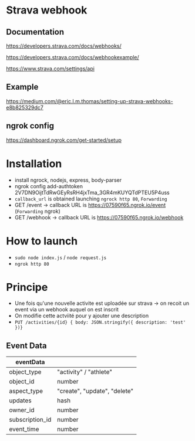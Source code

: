 # Strava webhook

## Documentation

https://developers.strava.com/docs/webhooks/

https://developers.strava.com/docs/webhookexample/

https://www.strava.com/settings/api

## Example

https://medium.com/@eric.l.m.thomas/setting-up-strava-webhooks-e8b825329dc7

## ngrok config

https://dashboard.ngrok.com/get-started/setup

# Installation

- install ngrock, nodejs, express, body-parser
- ngrok config add-authtoken 2V7DN9OijtTdRwGEyRsRH4jxTma_3GR4mKUYQTdPTEU5P4uss
- `callback_url` is obtained launching `ngrock http 80`, `Forwarding`
- GET /event -> callback URL is https://07590f65.ngrok.io/event (`Forwarding` ngrok)
- GET /webhook -> callback URL is https://07590f65.ngrok.io/webhook

# How to launch

- `sudo node index.js` / `node request.js`
- `ngrok http 80`

# Principe

- Une fois qu'une nouvelle activite est uploadée sur strava -> on recoit un event via un webhook auquel on est inscrit
- On modifie cette actviité pour y ajouter une description
- `PUT /activities/{id} { body: JSON.stringify({ description: 'test' })}`

## Event Data

| eventData       |                              |
| --------------- | ---------------------------- |
| object_type     | "activity" / "athlete"       |
| object_id       | number                       |
| aspect_type     | "create", "update", "delete" |
| updates         | hash                         |
| owner_id        | number                       |
| subscription_id | number                       |
| event_time      | number                       |
